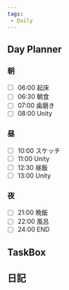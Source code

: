 ```yaml
---
tags:
 - Daily
---
```


## Day Planner

### 朝
- [ ] 06:00 起床
- [ ] 06:30 朝食
- [ ] 07:00 歯磨き
- [ ] 08:00 Unity

### 昼
- [ ] 10:00 スケッチ
- [ ] 11:00 Unity
- [ ] 12:30 昼飯
- [ ] 13:00 Unity

### 夜
- [ ] 21:00 晩飯
- [ ] 22:00 風呂
- [ ] 24:00 END

## TaskBox

## 日記
